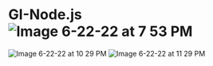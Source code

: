 # GI-Node.js![Image 6-22-22 at 7 53 PM](https://user-images.githubusercontent.com/102987863/175199737-81a77261-e41b-467a-abf3-3b8cb7e32432.jpg)
![Image 6-22-22 at 10 29 PM](https://user-images.githubusercontent.com/102987863/175199919-69dc3c14-c751-479d-b794-12c45d91be04.jpg)
![Image 6-22-22 at 11 29 PM](https://user-images.githubusercontent.com/102987863/175202948-99e2f77d-32f9-46cf-8949-5633b8b499aa.jpg)
